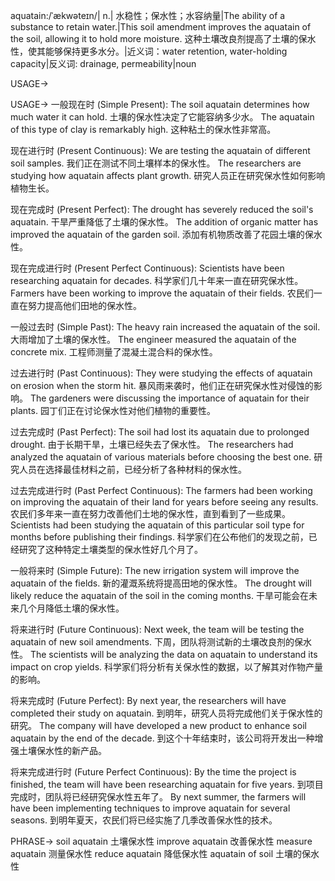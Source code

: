 aquatain:/ˈækwəteɪn/| n.| 水稳性；保水性；水容纳量|The ability of a substance to retain water.|This soil amendment improves the aquatain of the soil, allowing it to hold more moisture. 这种土壤改良剂提高了土壤的保水性，使其能够保持更多水分。|近义词：water retention, water-holding capacity|反义词: drainage, permeability|noun

USAGE->

USAGE->
一般现在时 (Simple Present):
The soil aquatain determines how much water it can hold. 土壤的保水性决定了它能容纳多少水。
The aquatain of this type of clay is remarkably high. 这种粘土的保水性非常高。


现在进行时 (Present Continuous):
We are testing the aquatain of different soil samples. 我们正在测试不同土壤样本的保水性。
The researchers are studying how aquatain affects plant growth. 研究人员正在研究保水性如何影响植物生长。


现在完成时 (Present Perfect):
The drought has severely reduced the soil's aquatain. 干旱严重降低了土壤的保水性。
The addition of organic matter has improved the aquatain of the garden soil. 添加有机物质改善了花园土壤的保水性。


现在完成进行时 (Present Perfect Continuous):
Scientists have been researching aquatain for decades. 科学家们几十年来一直在研究保水性。
Farmers have been working to improve the aquatain of their fields. 农民们一直在努力提高他们田地的保水性。


一般过去时 (Simple Past):
The heavy rain increased the aquatain of the soil. 大雨增加了土壤的保水性。
The engineer measured the aquatain of the concrete mix. 工程师测量了混凝土混合料的保水性。


过去进行时 (Past Continuous):
They were studying the effects of aquatain on erosion when the storm hit.  暴风雨来袭时，他们正在研究保水性对侵蚀的影响。
The gardeners were discussing the importance of aquatain for their plants. 园丁们正在讨论保水性对他们植物的重要性。


过去完成时 (Past Perfect):
The soil had lost its aquatain due to prolonged drought.  由于长期干旱，土壤已经失去了保水性。
The researchers had analyzed the aquatain of various materials before choosing the best one.  研究人员在选择最佳材料之前，已经分析了各种材料的保水性。


过去完成进行时 (Past Perfect Continuous):
The farmers had been working on improving the aquatain of their land for years before seeing any results. 农民们多年来一直在努力改善他们土地的保水性，直到看到了一些成果。
Scientists had been studying the aquatain of this particular soil type for months before publishing their findings. 科学家们在公布他们的发现之前，已经研究了这种特定土壤类型的保水性好几个月了。


一般将来时 (Simple Future):
The new irrigation system will improve the aquatain of the fields. 新的灌溉系统将提高田地的保水性。
The drought will likely reduce the aquatain of the soil in the coming months.  干旱可能会在未来几个月降低土壤的保水性。


将来进行时 (Future Continuous):
Next week, the team will be testing the aquatain of new soil amendments. 下周，团队将测试新的土壤改良剂的保水性。
The scientists will be analyzing the data on aquatain to understand its impact on crop yields. 科学家们将分析有关保水性的数据，以了解其对作物产量的影响。


将来完成时 (Future Perfect):
By next year, the researchers will have completed their study on aquatain. 到明年，研究人员将完成他们关于保水性的研究。
The company will have developed a new product to enhance soil aquatain by the end of the decade. 到这个十年结束时，该公司将开发出一种增强土壤保水性的新产品。


将来完成进行时 (Future Perfect Continuous):
By the time the project is finished, the team will have been researching aquatain for five years. 到项目完成时，团队将已经研究保水性五年了。
By next summer, the farmers will have been implementing techniques to improve aquatain for several seasons. 到明年夏天，农民们将已经实施了几季改善保水性的技术。



PHRASE->
soil aquatain 土壤保水性
improve aquatain 改善保水性
measure aquatain 测量保水性
reduce aquatain 降低保水性
aquatain of soil 土壤的保水性
